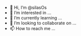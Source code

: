 - 👋 Hi, I’m @silasOs
- 👀 I’m interested in ...
- 🌱 I’m currently learning ...
- 💞️ I’m looking to collaborate on ...
- 📫 How to reach me ...

<!---
silasOs/silasOs is a ✨ special ✨ repository because its `README.md` (this file) appears on your GitHub profile.
You can click the Preview link to take a look at your changes.
--->
